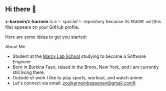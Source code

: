 ## Hi there 👋

**z-karnein/z-karnein** is a ✨ _special_ ✨ repository because its `README.md` (this file) appears on your GitHub profile.

Here are some ideas to get you started:

About Me

- Student at the [Marcy Lab School](https://www.marcylabschool.org/) studying to become a Software Engineer
- Born in Burkina Faso, raised in the Bronx, New York, and I am currently still living there.
- Outside of work I like to play sports, workout, and watch anime
- Let's connect via email: zoulkarneinbagagnan@gmail.comß
